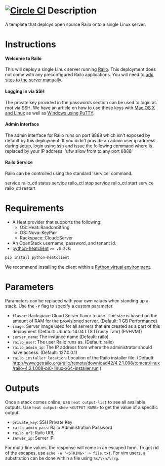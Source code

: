 [![Circle CI](https://circleci.com/gh/rackspace-orchestration-templates/railo-single/tree/master.png?style=shield)](https://circleci.com/gh/rackspace-orchestration-templates/railo-single)
Description
===========

A template that deploys open source Railo onto a single Linux server.


Instructions
===========

#### Welcome to Railo
This will deploy a single Linux server running
[Railo](http://www.getrailo.org/index.cfm/documentation/).
This deployment does not come with any preconfigured Railo applications.
You will need to [add sites to the server manually](https://github.com/getrailo/railo/wiki/Installation-InstallerDocumentation-LinAddingSites).

#### Logging in via SSH
The private key provided in the passwords section can be used to login as
root via SSH.  We have an article on how to use these keys with [Mac OS X and
Linux](http://www.rackspace.com/knowledge_center/article/logging-in-with-a-ssh-private-key-on-linuxmac)
as well as [Windows using
PuTTY](http://www.rackspace.com/knowledge_center/article/logging-in-with-a-ssh-private-key-on-windows).

#### Admin Interface
The admin interface for Railo runs on port 8888 which isn't exposed
by default by this deployment. If you didn't provide an admin user
ip address during setup, login using ssh and issue the following command
where <ip> is replaced by your IP address:
'ufw allow from <ip> to any port 8888'

#### Railo Service
Railo can be controlled using the standard 'service' command.

service railo_ctl status
service railo_ctl stop
service railo_ctl start
service railo_ctl restart


Requirements
============
* A Heat provider that supports the following:
  * OS::Heat::RandomString
  * OS::Nova::KeyPair
  * Rackspace::Cloud::Server
* An OpenStack username, password, and tenant id.
* [python-heatclient](https://github.com/openstack/python-heatclient)
`>= v0.2.8`:

```bash
pip install python-heatclient
```

We recommend installing the client within a [Python virtual
environment](http://www.virtualenv.org/).

Parameters
==========
Parameters can be replaced with your own values when standing up a stack. Use
the `-P` flag to specify a custom parameter.

* `flavor`: Rackspace Cloud Server flavor to use. The size is based on the amount of
RAM for the provisioned server.
 (Default: 1 GB Performance)
* `image`: Server image used for all servers that are created as a part of this
deployment
 (Default: Ubuntu 14.04 LTS (Trusty Tahr) (PVHVM))
* `server_name`: The instance name (Default: railo)
* `railo_user`: The user Railo runs as. (Default: railo)
* `railo_admin_ip`: The IP address from where the administrator should have access. (Default: 127.0.0.1)
* `railo_installer_location`: Location of the Railo installer file. (Default: http://www.getrailo.org/railo/remote/download42/4.2.1.008/tomcat/linux/railo-4.2.1.008-pl0-linux-x64-installer.run
)

Outputs
=======
Once a stack comes online, use `heat output-list` to see all available outputs.
Use `heat output-show <OUTPUT NAME>` to get the value of a specific output.

* `private_key`: SSH Private Key
* `railo_admin_pass`: Railo Administration Password
* `railo_url`: Railo URL
* `server_ip`: Server IP

For multi-line values, the response will come in an escaped form. To get rid of
the escapes, use `echo -e '<STRING>' > file.txt`. For vim users, a substitution
can be done within a file using `%s/\\n/\r/g`.
